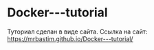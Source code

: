 # Docker---tutorial

Туториал сделан в виде сайта.
Ссылка на сайт: https://mrbastim.github.io/Docker---tutorial/
